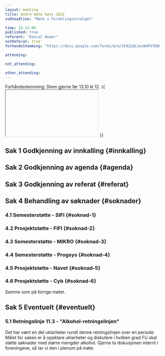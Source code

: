 ```yaml
---
layout: meeting
title: Andre møte høst 2022
subheadline: "Møte i Fordelingsutvalget"

time: 16:15:00
published: true
referent: "Danial Anwar"
notReferat: true'
forhandsStemming: "https://docs.google.com/forms/d/e/1FAIpQLSesW4PkYDWyHKPfyClpckHiWvMRVfC-KLrDbT2G3zue46to9w/viewform?embedded=true"

attending:

not_attending:

other_attending:
---
```


Forhåndsstemming: Stem gjerne før 13.10 kl 12.
{{ <iframe >Laster inn …</iframe> }}

## Sak 1 Godkjenning av innkalling {#innkalling}

## Sak 2 Godkjenning av agenda {#agenda}

## Sak 3 Godkjenning av referat {#referat}

## Sak 4 Behandling av søknader {#soknader}

### 4.1 Semesterstøtte - SIFI {#soknad-1}

### 4.2 Prosjektstøtte - FIFI {#soknad-2}

### 4.3 Semesterstøtte - MIKRO {#soknad-3}

### 4.4 Semesterstøtte - Progsys {#soknad-4}

### 4.5 Prosjektstøtte - Navet {#soknad-5}

### 4.6 Prosjektstøtte - Cyb {#soknad-6}

Samme som på forrige møtet.

## Sak 5 Eventuelt {#eventuelt}

### 5.1 Retningslinje 11.3 - "Alkohol-retningslinjen"

Det har vært en del uklarheter rundt denne retningslinjen over en periode. Målet for saken er å oppklare uklarheter og diskutere i hvilken grad FU skal støtte søknader med større mengder alkohol. Gjerne ta diskusjonen internt i foreningene, så tar vi den i plenum på møte.
